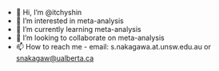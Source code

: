 - 👋 Hi, I’m @itchyshin
- 👀 I’m interested in meta-analysis
- 🌱 I’m currently learning meta-analysis
- 💞️ I’m looking to collaborate on meta-analysis
- 📫 How to reach me - email: s.nakagawa.at.unsw.edu.au or snakagaw@ualberta.ca

<!---
itchyshin/itchyshin is a ✨ special ✨ repository because its `README.md` (this file) appears on your GitHub profile.
You can click the Preview link to take a look at your changes.
--->
